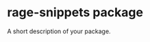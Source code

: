 <!--
@Author: Layne Faler <laynefaler>
@Date:   10-20-2016
@Email:  laynefaler@gmail.com
@Last modified by:   laynefaler
@Last modified time: 10-20-2016
-->

# rage-snippets package

A short description of your package.
